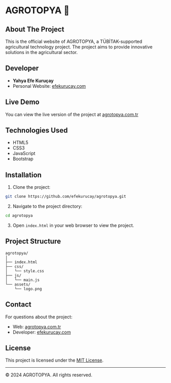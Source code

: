 # AGROTOPYA 🌱

## About The Project
This is the official website of AGROTOPYA, a TÜBİTAK-supported agricultural technology project. The project aims to provide innovative solutions in the agricultural sector.

## Developer
- **Yahya Efe Kuruçay**
- Personal Website: [efekurucay.com](https://efekurucay.com)

## Live Demo
You can view the live version of the project at [agrotopya.com.tr](https://agrotopya.com.tr)

## Technologies Used
- HTML5
- CSS3
- JavaScript
- Bootstrap

## Installation
1. Clone the project:
```bash
git clone https://github.com/efekurucay/agrotopya.git
```

2. Navigate to the project directory:
```bash
cd agrotopya
```

3. Open `index.html` in your web browser to view the project.

## Project Structure
```
agrotopya/
│
├── index.html
├── css/
│   └── style.css
├── js/
│   └── main.js
└── assets/
    └── logo.png
```

## Contact
For questions about the project:
- Web: [agrotopya.com.tr](https://agrotopya.com.tr)
- Developer: [efekurucay.com](https://efekurucay.com)

## License
This project is licensed under the [MIT License](LICENSE).

---
© 2024 AGROTOPYA. All rights reserved. 